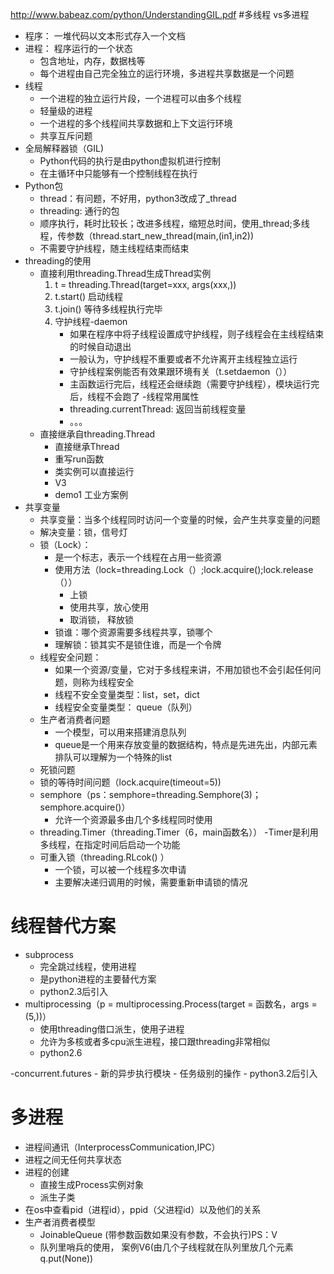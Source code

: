 http://www.babeaz.com/python/UnderstandingGIL.pdf
#多线程 vs多进程
- 程序： 一堆代码以文本形式存入一个文档
- 进程： 程序运行的一个状态
    - 包含地址，内存，数据栈等
    - 每个进程由自己完全独立的运行环境，多进程共享数据是一个问题
- 线程
    - 一个进程的独立运行片段，一个进程可以由多个线程
    - 轻量级的进程
    - 一个进程的多个线程间共享数据和上下文运行环境
    - 共享互斥问题
- 全局解释器锁（GIL)
    - Python代码的执行是由python虚拟机进行控制
    - 在主循环中只能够有一个控制线程在执行
- Python包
    - thread：有问题，不好用，python3改成了_thread
    - threading: 通行的包
    - 顺序执行，耗时比较长；改进多线程，缩短总时间，使用_thread;多线程，传参数（thread.start_new_thread(main,(in1,in2))
    - 不需要守护线程，随主线程结束而结束
- threading的使用
    - 直接利用threading.Thread生成Thread实例
        1. t = threading.Thread(target=xxx, args(xxx,))
        2. t.start() 启动线程
        3. t.join() 等待多线程执行完毕
        4. 守护线程-daemon
            - 如果在程序中将子线程设置成守护线程，则子线程会在主线程结束的时候自动退出
            - 一般认为，守护线程不重要或者不允许离开主线程独立运行
            - 守护线程案例能否有效果跟环境有关（t.setdaemon（））
            - 主函数运行完后，线程还会继续跑（需要守护线程），模块运行完后，线程不会跑了
        -线程常用属性
            - threading.currentThread: 返回当前线程变量
            - 。。。
    - 直接继承自threading.Thread
        - 直接继承Thread
        - 重写run函数
        - 类实例可以直接运行
        - V3
        - demo1 工业方案例
- 共享变量
    -  共享变量：当多个线程同时访问一个变量的时候，会产生共享变量的问题
    - 解决变量：锁，信号灯
    - 锁（Lock）：
        - 是一个标志，表示一个线程在占用一些资源
        - 使用方法（lock=threading.Lock（）;lock.acquire();lock.release（））
            - 上锁
            - 使用共享，放心使用
            - 取消锁， 释放锁  
        - 锁谁：哪个资源需要多线程共享，锁哪个
        - 理解锁：锁其实不是锁住谁，而是一个令牌 
    - 线程安全问题： 
        - 如果一个资源/变量，它对于多线程来讲，不用加锁也不会引起任何问题，则称为线程安全
        - 线程不安全变量类型：list，set，dict
        - 线程安全变量类型： queue（队列）
    - 生产者消费者问题
        - 一个模型，可以用来搭建消息队列
        - queue是一个用来存放变量的数据结构，特点是先进先出，内部元素排队可以理解为一个特殊的list
    - 死锁问题
    - 锁的等待时间问题（lock.acquire(timeout=5))
    - semphore（ps：semphore=threading.Semphore(3)；semphore.acquire()）
        - 允许一个资源最多由几个多线程同时使用
    - threading.Timer（threading.Timer（6，main函数名））
        -Timer是利用多线程，在指定时间后启动一个功能  
    - 可重入锁（threading.RLcok() ）
        - 一个锁，可以被一个线程多次申请
        - 主要解决递归调用的时候，需要重新申请锁的情况  
# 线程替代方案
- subprocess
    - 完全跳过线程，使用进程
    - 是python进程的主要替代方案
    - python2.3后引入
- multiprocessing（p = multiprocessing.Process(target = 函数名，args = (5,))）
    - 使用threading借口派生，使用子进程 
    - 允许为多核或者多cpu派生进程，接口跟threading非常相似
    - python2.6
    
-concurrent.futures
    - 新的异步执行模块
    - 任务级别的操作
    - python3.2后引入
# 多进程
- 进程间通讯（InterprocessCommunication,IPC）
- 进程之间无任何共享状态
- 进程的创建
    - 直接生成Process实例对象
    - 派生子类
- 在os中查看pid（进程id），ppid（父进程id）以及他们的关系
- 生产者消费者模型
    - JoinableQueue (带参数函数如果没有参数，不会执行)PS：V
    - 队列里哨兵的使用， 案例V6(由几个子线程就在队列里放几个元素q.put(None))
            